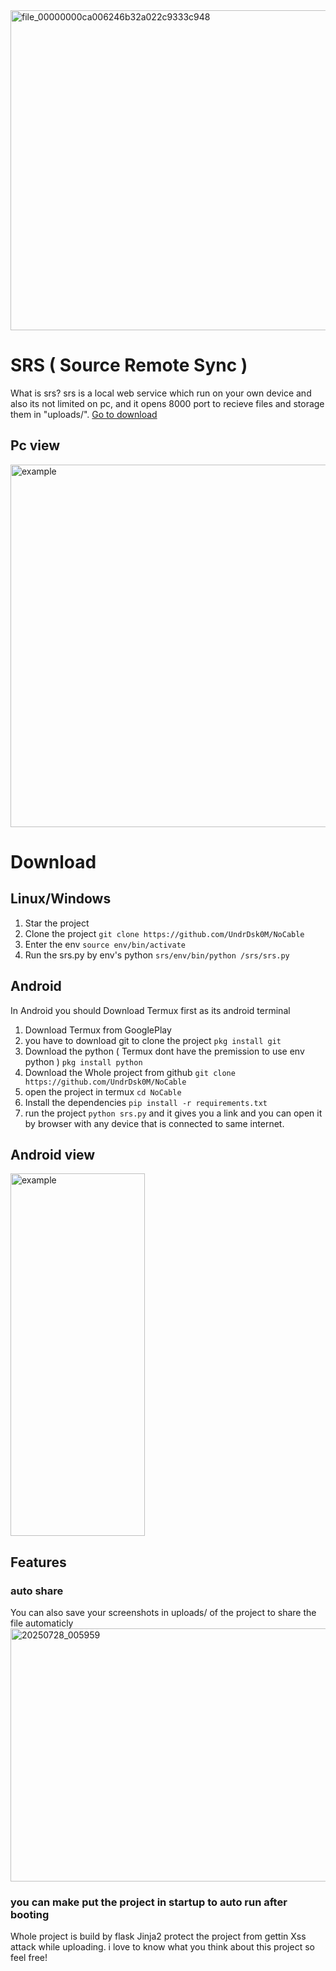 <img width="512" height="512" alt="file_00000000ca006246b32a022c9333c948" src="https://github.com/user-attachments/assets/e950c6b0-6058-4928-8d4a-fb575832cd42" />


# SRS ( Source Remote Sync )
What is srs? srs is a local web service which run on your own device 
and also its not limited on pc, and it opens 8000 port to recieve files
and storage them in "uploads/".
<a href="#download">Go to download</a>


## Pc view
<img width="1325" height="580" alt="example" src="https://github.com/user-attachments/assets/c7e11d18-bd55-414b-a785-99448591286b" />

# Download 
## Linux/Windows
1. Star the project
2. Clone the project
```git clone https://github.com/UndrDsk0M/NoCable```
3. Enter the env
```source env/bin/activate```
4. Run the srs.py by env's python
```srs/env/bin/python /srs/srs.py```

## Android
In Android you should Download Termux first as its android terminal
1. Download Termux from GooglePlay
2. you have to download git to clone the project
```pkg install git```
3. Download the python ( Termux dont have the premission to use env python )
```pkg install python```
4. Download the Whole project from github
```git clone https://github.com/UndrDsk0M/NoCable```
5. open the project in termux
```cd NoCable```
6. Install the dependencies
```pip install -r requirements.txt```
7. run the project
```python srs.py```
and it gives you a link and you can open it by browser with any device
that is connected to same internet.

## Android view 
<img width="215" height="580" alt="example" src="https://github.com/user-attachments/assets/04b73d74-0cb8-4163-b4cd-67c1f40f6ec6" />



## Features
### auto share
You can also save your screenshots in uploads/ of the project to share the file automaticly
<img width="580" height="405" alt="20250728_005959" src="https://github.com/user-attachments/assets/7b8b248b-50cc-41e3-bf0e-e6c8fda810b8" />

### you can make put the project in startup to auto run after booting


Whole project is build by flask
Jinja2 protect the project from gettin Xss attack while uploading.
i love to know what you think about this project so feel free!

